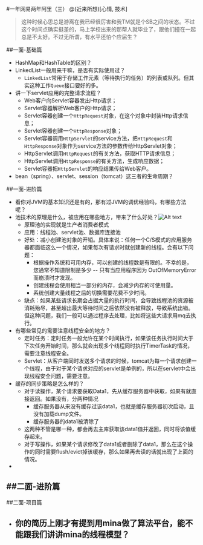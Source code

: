 #一年网易两年阿里（三）
@(近来所想)[心情, 技术]
> 这种时候心思总是游离在我已经很厉害和我TM就是个SB之间的状态。不过这个时间点确实挺差的，马上学校出来的那帮人就毕业了，跟他们撞在一起总是不太好。不过无所谓，有水平还怕个应届生？
>

##一面-基础篇
- HashMap和HashTable的区别？
- LinkedList一般用来干嘛，是否有实际使用过？
	- `LinkedList`常用于存储工作元素（等待执行的任务）的列表或队列。但其实这种工作`Queue`接口要好的多。
- 讲一下servlet应用的完整请求流程？
	- Web客户向Servlet容器发出Http请求；
	- Servlet容器解析Web客户的Http请求；
	- Servlet容器创建一个`HttpRequest`对象，在这个对象中封装Http请求信息；
	- Servlet容器创建一个`HttpResponse`对象；
	- Servlet容器调用`HttpServlet`的service方法，把`HttpRequest`和`HttpResponse`对象作为service方法的参数传给HttpServlet对象；
	- HttpServlet调用`HttpRequest`的有关方法，获取HTTP请求信息；
	- HttpServlet调用`HttpResponse`的有关方法，生成响应数据；
	- Servlet容器把`HttpServlet`的响应结果传给Web客户。
- bean（spring）、servlet、session（tomcat）这三者的生命周期？

##一面-进阶篇
- 看你对JVM的基本知识还是有的，那有过JVM的调优经验吗，有哪些方法呢？
- 池技术的原理是什么，被应用在哪些地方，带来了什么好处？![Alt text](1464871458440.jpeg)
	- 原理池的实现就是生产者消费者模式
	- 应用：线程池、servlet池、数据库连接池
	- 好处：减小创建池对象的开销。具体来说：任何一个C/S模式的应用服务器都面临这么一个情况，如果每次有请求时就创建新的线程。会有以下问题：
		- 根据操作系统和可用内存，可以创建的线程数是有限的。不幸的是，您通常不知道限制是多少 -- 只有当应用程序因为 OutOfMemoryError 而崩溃时才发现。
		- 创建线程会使用相当一部分的内存，会减少内存的可使用量。
		- 系统创建大量线程之后的切换需要花费不少时间。
	- 缺点：如果某些请求长期会占据大量的执行时间，会导致线程池的资源被消耗殆尽，甚至超出最大等待时间之后依然没有被释放，导致系统出错。但这种问题，我们一般可以通过程序去处理，比如将这些大请求用mq去执行。
- 有哪些常见的需要注意线程安全的地方？
	- 定时任务：定时任务一般允许在某个时间执行，如果该任务执行时间大于下次任务开始时间，那么就会出现多个线程同时执行TimerTask的情况，需要注意线程安全。
	- Servlet：从客户端同时发送多个请求的时候，tomcat为每一个请求创建一个线程，由于对于某个请求对应的servlet是单例的，所以在servlet中会出现线程安全问题，需要注意。
- 缓存的同步策略是怎么样的？
	- 对于读操作，某个请求要获取Data1，先从缓存服务器中获取，如果有就直接返回。如果没有，分两种情况
		- 缓存服务器从来没有缓存过该data1，也就是缓存服务器初次启动，且没有加载dump文件。
		- 缓存服务器的data1被清除了
	- 这两种不管是哪一种，都会再去主库获取该data1值并返回，同时将该值缓存起来。
	- 对于写操作，如果某个请求修改了data1或者删除了data1，那么在这个操作的同时需要flush/evict掉该缓存，那么如果再去读的话就出现了上面的情况。
-

##二面-进阶篇
-

##二面-项目篇
- 你的简历上刚才有提到用mina做了算法平台，能不能跟我们讲讲mina的线程模型？
	-